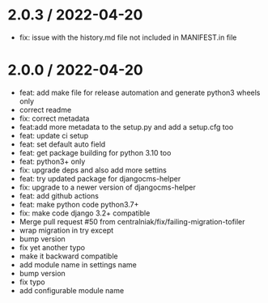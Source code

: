 
2.0.3 / 2022-04-20
==================

  * fix: issue with the history.md file not included in MANIFEST.in file

2.0.0 / 2022-04-20
==================

  * feat: add make file for release automation and generate python3 wheels only
  * correct readme
  * fix: correct metadata
  * feat:add more metadata to the setup.py and add a setup.cfg too
  * feat: update ci setup
  * feat: set default auto field
  * feat: get package building for python 3.10 too
  * feat: python3+ only
  * fix: upgrade deps and also add more settins
  * feat: try updated package for djangocms-helper
  * fix: upgrade to a newer version of djangocms-helper
  * feat: add github actions
  * feat: make python code python3.7+
  * fix: make code django 3.2+ compatible
  * Merge pull request #50 from centralniak/fix/failing-migration-tofiler
  * wrap migration in try except
  * bump version
  * fix yet another typo
  * make it backward compatible
  * add module name in settings name
  * bump version
  * fix typo
  * add configurable module name
